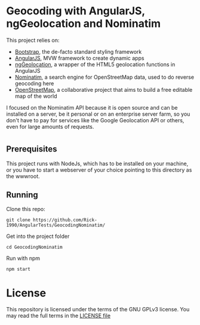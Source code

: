 # Geocoding with AngularJS, ngGeolocation and Nominatim
This project relies on:

- [Bootstrap](https://getbootstrap.com/), the de-facto standard styling framework
- [AngularJS](https://angularjs.org/), MVW framework to create dynamic apps
- [ngGeolocation](https://github.com/ninjatronic/ngGeolocation), a wrapper of the HTML5 geolocation functions in AngularJS
- [Nominatim](https://nominatim.openstreetmap.org/), a search engine for OpenStreetMap data, used to do reverse geocoding here
- [OpenStreetMap](https://www.openstreetmap.org/), a collaborative project that aims to build a free editable map of the world

I focused on the Nominatim API because it is open source and can be installed on a server, be it personal or on an enterprise server farm, so you don't have to pay for services like the Google Geolocation API or others, even for large amounts of requests.

# 
## Prerequisites
This project runs with NodeJs, which has to be installed on your machine, or you have to start a webserver of your choice pointing to this directory as the wwwroot.
## Running
Clone this repo:
```
git clone https://github.com/Rick-1990/AngularTests/GeocodingNominatim/
```
Get into the project folder
```
cd GeocodingNominatim
```
Run with npm
```
npm start
```
# License
This repository is licensed under the terms of the GNU GPLv3 license. You may read the full terms in the [LICENSE file](../LICENSE)